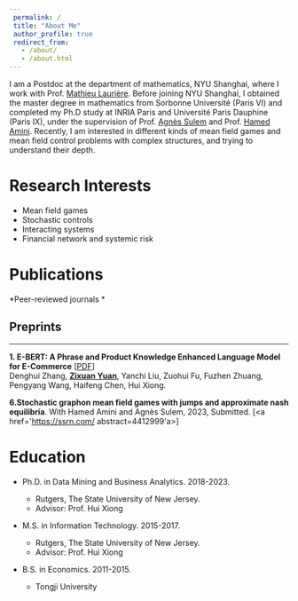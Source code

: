 ```yaml
---
 permalink: /
 title: "About Me"
 author_profile: true
 redirect_from: 
   - /about/
   - /about.html
---
```


I am a Postdoc at the department of mathematics, NYU Shanghai, where I work with Prof. [Mathieu Laurière](https://mlauriere.github.io/). Before joining NYU Shanghai, I obtained the master degree in mathematics from Sorbonne Université (Paris VI) and completed my Ph.D study at INRIA Paris and Université Paris Dauphine (Paris IX), under the supervision of Prof. [Agnès Sulem](https://www.rocq.inria.fr/mathfi/Sulem.html) and Prof. [Hamed Amini](https://aminiha.github.io/). Recently, I am interested in different kinds of mean field games and mean field control problems with complex structures, and trying to understand their depth.   

Research Interests
==
* Mean field games
* Stochastic controls
* Interacting systems
* Financial network and systemic risk 

Publications
======
*Peer-reviewed journals 
   * 

## Preprints
----------
**1. E-BERT: A Phrase and Product Knowledge Enhanced Language Model for E-Commerce** [<a href='https://arxiv.org/abs/2009.02835'>PDF</a>] <br>
Denghui Zhang,  <ins>**Zixuan Yuan**</ins>, Yanchi Liu, Zuohui Fu, Fuzhen Zhuang, Pengyang Wang, Haifeng Chen, Hui Xiong.

**6.Stochastic graphon mean field games with
jumps and approximate nash equilibria**. With Hamed Amini and Agnès Sulem, 2023, Submitted. [<a href='https://ssrn.com/
abstract=4412999'a>]

Education 
======
* Ph.D. in Data Mining and Business Analytics. 2018-2023.
  * Rutgers, The State University of New Jersey.
  * Advisor: Prof. Hui Xiong

* M.S. in Information Technology. 2015-2017.
  * Rutgers, The State University of New Jersey.
  * Advisor: Prof. Hui Xiong

* B.S. in Economics. 2011-2015.
  * Tongji University
